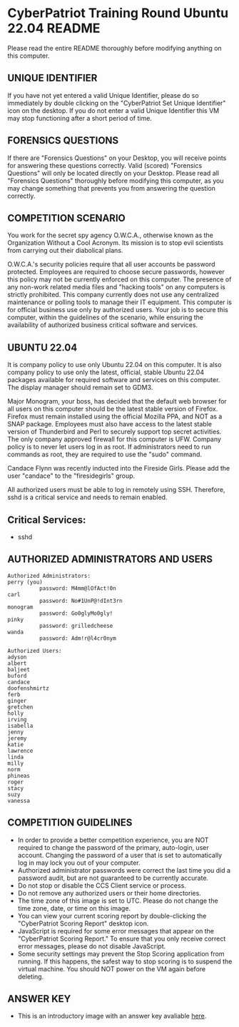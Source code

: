 # CyberPatriot Training Round Ubuntu 22.04 README

Please read the entire README thoroughly before modifying anything on this computer.

## UNIQUE IDENTIFIER
If you have not yet entered a valid Unique Identifier, please do so immediately by double clicking on the "CyberPatriot Set Unique Identifier" icon on the desktop. If you do not enter a valid Unique Identifier this VM may stop functioning after a short period of time.

## FORENSICS QUESTIONS
If there are "Forensics Questions" on your Desktop, you will receive points for answering these questions correctly. Valid (scored) "Forensics Questions" will only be located directly on your Desktop. Please read all "Forensics Questions" thoroughly before modifying this computer, as you may change something that prevents you from answering the question correctly.

## COMPETITION SCENARIO
You work for the secret spy agency O.W.C.A., otherwise known as the Organization Without a Cool Acronym. Its mission is to stop evil scientists from carrying out their diabolical plans.

O.W.C.A.'s security policies require that all user accounts be password protected. Employees are required to choose secure passwords, however this policy may not be currently enforced on this computer. The presence of any non-work related media files and "hacking tools" on any computers is strictly prohibited. This company currently does not use any centralized maintenance or polling tools to manage their IT equipment. This computer is for official business use only by authorized users. Your job is to secure this computer, within the guidelines of the scenario, while ensuring the availability of authorized business critical software and services.

## UBUNTU 22.04
It is company policy to use only Ubuntu 22.04 on this computer. It is also company policy to use only the latest, official, stable Ubuntu 22.04 packages available for required software and services on this computer. The display manager should remain set to GDM3.

Major Monogram, your boss, has decided that the default web browser for all users on this computer should be the latest stable version of Firefox. Firefox must remain installed using the official Mozilla PPA, and NOT as a SNAP package. Employees must also have access to the latest stable version of Thunderbird and Perl to securely support top secret activities. The only company approved firewall for this computer is UFW. Company policy is to never let users log in as root. If administrators need to run commands as root, they are required to use the "sudo" command.

Candace Flynn was recently inducted into the Fireside Girls. Please add the user "candace" to the "firesidegirls" group.

All authorized users must be able to log in remotely using SSH. Therefore, sshd is a critical service and needs to remain enabled.

## Critical Services:
 * sshd

## AUTHORIZED ADMINISTRATORS AND USERS
```
Authorized Administrators:
perry (you)
          password: M4mm@lOfAct!0n
carl
          password: No#1UnP@!dInt3rn
monogram
          password: Go0glyMo0gly!
pinky
          password: grilledcheese
wanda
          password: Adm!r@l4cr0nym

Authorized Users:
adyson
albert
baljeet
buford
candace
doofenshmirtz
ferb
ginger
gretchen
holly
irving
isabella
jenny
jeremy
katie
lawrence
linda
milly
norm
phineas
roger
stacy
suzy
vanessa
```

## COMPETITION GUIDELINES
 * In order to provide a better competition experience, you are NOT required to change the password of the primary, auto-login, user account. Changing the password of a user that is set to automatically log in may lock you out of your computer.
 * Authorized administrator passwords were correct the last time you did a password audit, but are not guaranteed to be currently accurate.
 * Do not stop or disable the CCS Client service or process.
 * Do not remove any authorized users or their home directories.
 * The time zone of this image is set to UTC. Please do not change the time zone, date, or time on this image.
 * You can view your current scoring report by double-clicking the "CyberPatriot Scoring Report" desktop icon.
 * JavaScript is required for some error messages that appear on the "CyberPatriot Scoring Report." To ensure that you only receive correct error messages, please do not disable JavaScript.
 * Some security settings may prevent the Stop Scoring application from running. If this happens, the safest way to stop scoring is to suspend the virtual machine. You should NOT power on the VM again before deleting.

## ANSWER KEY
 * This is an introductory image with an answer key avaliable [here](./CPXVI_Ubuntu22_Training_Answer_Key.pdf).
